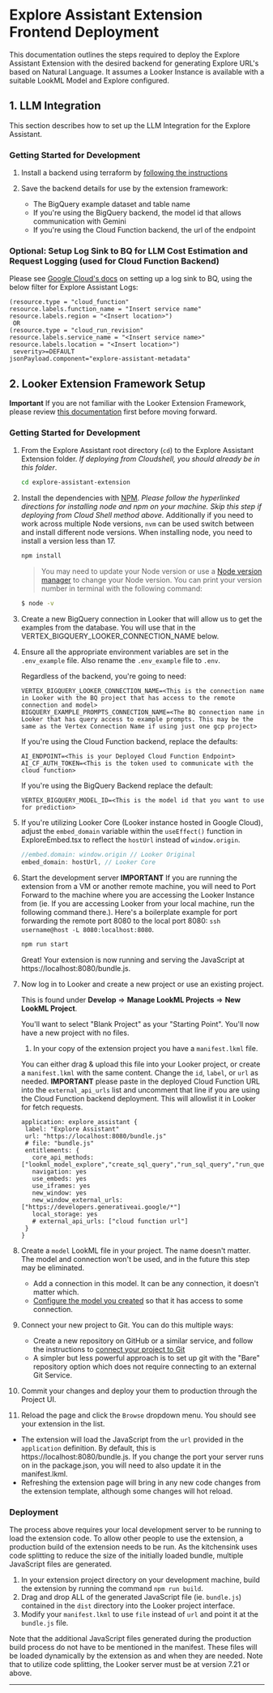 # Explore Assistant Extension Frontend Deployment
This documentation outlines the steps required to deploy the Explore Assistant Extension with the desired backend for generating Explore URL's based on Natural Language. It assumes a Looker Instance is available with a suitable LookML Model and Explore configured.

## 1. LLM Integration

This section describes how to set up the LLM Integration for the Explore Assistant.

### Getting Started for Development

1. Install a backend using terraform by [following the instructions](../explore-assistant-backend/README.md)

2. Save the backend details for use by the extension framework:
   
   * The BigQuery example dataset and table name
   * If you're using the BigQuery backend, the model id that allows communication with Gemini
   * If you're using the Cloud Function backend, the url of the endpoint

### Optional: Setup Log Sink to BQ for LLM Cost Estimation and Request Logging (used for Cloud Function Backend)

Please see [Google Cloud's docs](https://cloud.google.com/logging/docs/export/configure_export_v2#creating_sink) on setting up a log sink to BQ, using the below filter for Explore Assistant Logs:

```
(resource.type = "cloud_function"
resource.labels.function_name = "Insert service name"
resource.labels.region = "<Insert location>")
 OR 
(resource.type = "cloud_run_revision"
resource.labels.service_name = "<Insert service name>"
resource.labels.location = "<Insert location>")
 severity>=DEFAULT
jsonPayload.component="explore-assistant-metadata"
```

## 2. Looker Extension Framework Setup
**Important** If you are not familiar with the Looker Extension Framework, please review [this documentation](https://developers.looker.com/extensions/overview/) first before moving forward.


### Getting Started for Development

1. From the Explore Assistant root directory (`cd`) to the Explore Assistant Extension folder. *If deploying from Cloudshell, you should already be in this folder*.

   ```bash
   cd explore-assistant-extension
   ```

2. Install the dependencies with [NPM](https://docs.npmjs.com/downloading-and-installing-node-js-and-npm). *Please follow the hyperlinked directions for installing node and npm on your machine. Skip this step if deploying from Cloud Shell method above.* Additionally if you need to work across multiple Node versions, `nvm` can be used switch between and install different node versions. When installing node, you need to install a version less than 17.

   ```bash
   npm install
   ```

   > You may need to update your Node version or use a [Node version manager](https://github.com/nvm-sh/nvm) to change your Node version. You can print your version number in terminal with the following command:
   
   ```bash
   $ node -v
   ```

3. Create a new BigQuery connection in Looker that will allow us to get the examples from the database. You will use that in the VERTEX_BIGQUERY_LOOKER_CONNECTION_NAME below.

4. Ensure all the appropriate environment variables are set in the `.env_example` file. Also rename the `.env_example` file to `.env`.

   Regardless of the backend, you're going to need:

   ```
   VERTEX_BIGQUERY_LOOKER_CONNECTION_NAME=<This is the connection name in Looker with the BQ project that has access to the remote connection and model>
   BIGQUERY_EXAMPLE_PROMPTS_CONNECTION_NAME=<The BQ connection name in Looker that has query access to example prompts. This may be the same as the Vertex Connection Name if using just one gcp project>
   ```

   If you're using the Cloud Function backend, replace the defaults:

   ```
   AI_ENDPOINT=<This is your Deployed Cloud Function Endpoint>
   AI_CF_AUTH_TOKEN=<This is the token used to communicate with the cloud function>
   ```

   If you're using the BigQuery Backend replace the default:

   ```
   VERTEX_BIGQUERY_MODEL_ID=<This is the model id that you want to use for prediction>
   ```

4. If you're utilizing Looker Core (Looker instance hosted in Google Cloud), adjust the `embed_domain` variable within the `useEffect()` function in ExploreEmbed.tsx to reflect the `hostUrl` instead of `window.origin`.

   ```typescript
   //embed.domain: window.origin // Looker Original
   embed_domain: hostUrl, // Looker Core
   ```

5. Start the development server
   **IMPORTANT** If you are running the extension from a VM or another remote machine, you will need to Port Forward to the machine where you are accessing the Looker Instance from (ie. If you are accessing Looker from your local machine, run the following command there.). Here's a boilerplate example for port forwarding the remote port 8080 to the local port 8080:
   `ssh username@host -L 8080:localhost:8080`.

   ```bash
   npm run start
   ```

   Great! Your extension is now running and serving the JavaScript at https://localhost:8080/bundle.js.

6. Now log in to Looker and create a new project or use an existing project.

   This is found under **Develop** => **Manage LookML Projects** => **New LookML Project**.

   You'll want to select "Blank Project" as your "Starting Point". You'll now have a new project with no files.

   1. In your copy of the extension project you have a `manifest.lkml` file.

   You can either drag & upload this file into your Looker project, or create a `manifest.lkml` with the same content. Change the `id`, `label`, or `url` as needed. 
   **IMPORTANT** please paste in the deployed Cloud Function URL into the `external_api_urls` list and uncomment that line if you are using the Cloud Function backend deployment. This will allowlist it in Looker for fetch requests.

   ```lookml
   application: explore_assistant {
    label: "Explore Assistant"
    url: "https://localhost:8080/bundle.js"
    # file: "bundle.js"
    entitlements: {
      core_api_methods: ["lookml_model_explore","create_sql_query","run_sql_query","run_query","create_query"]
      navigation: yes
      use_embeds: yes
      use_iframes: yes
      new_window: yes
      new_window_external_urls: ["https://developers.generativeai.google/*"]
      local_storage: yes
      # external_api_urls: ["cloud function url"]
    }
   }
   ```

7. Create a `model` LookML file in your project. The name doesn't matter. The model and connection won't be used, and in the future this step may be eliminated.

   - Add a connection in this model. It can be any connection, it doesn't matter which.
   - [Configure the model you created](https://docs.looker.com/data-modeling/getting-started/create-projects#configuring_a_model) so that it has access to some connection.

8. Connect your new project to Git. You can do this multiple ways:

   - Create a new repository on GitHub or a similar service, and follow the instructions to [connect your project to Git](https://docs.looker.com/data-modeling/getting-started/setting-up-git-connection)
   - A simpler but less powerful approach is to set up git with the "Bare" repository option which does not require connecting to an external Git Service.

9. Commit your changes and deploy your them to production through the Project UI.

10. Reload the page and click the `Browse` dropdown menu. You should see your extension in the list.
   - The extension will load the JavaScript from the `url` provided in the `application` definition. By default, this is https://localhost:8080/bundle.js. If you change the port your server runs on in the package.json, you will need to also update it in the manifest.lkml.
   - Refreshing the extension page will bring in any new code changes from the extension template, although some changes will hot reload.

### Deployment

The process above requires your local development server to be running to load the extension code. To allow other people to use the extension, a production build of the extension needs to be run. As the kitchensink uses code splitting to reduce the size of the initially loaded bundle, multiple JavaScript files are generated.

1. In your extension project directory on your development machine, build the extension by running the command `npm run build`.
1. Drag and drop ALL of the generated JavaScript file (ie. `bundle.js`) contained in the `dist` directory into the Looker project interface.
1. Modify your `manifest.lkml` to use `file` instead of `url` and point it at the `bundle.js` file.

Note that the additional JavaScript files generated during the production build process do not have to be mentioned in the manifest. These files will be loaded dynamically by the extension as and when they are needed. Note that to utilize code splitting, the Looker server must be at version 7.21 or above.

---

